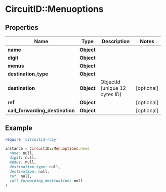 # CircuitID::Menuoptions

## Properties

| Name | Type | Description | Notes |
| ---- | ---- | ----------- | ----- |
| **name** | **Object** |  |  |
| **digit** | **Object** |  |  |
| **menus** | **Object** |  |  |
| **destination_type** | **Object** |  |  |
| **destination** | **Object** | ObjectId (unique 12 bytes ID) | [optional] |
| **ref** | **Object** |  | [optional] |
| **call_forwarding_destination** | **Object** |  | [optional] |

## Example

```ruby
require 'circuitid-ruby'

instance = CircuitID::Menuoptions.new(
  name: null,
  digit: null,
  menus: null,
  destination_type: null,
  destination: null,
  ref: null,
  call_forwarding_destination: null
)
```

